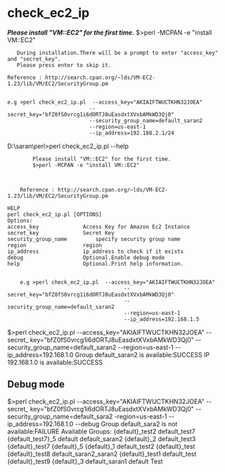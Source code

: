 check_ec2_ip
===============


  ***Please install "VM::EC2" for the first time.***
	   $>perl -MCPAN -e "install VM::EC2"
	   
	   During installation.There will be a prompt to enter "access_key" and "secret_key".
	   Please press enter to skip it.

	Reference : http://search.cpan.org/~lds/VM-EC2-1.23/lib/VM/EC2/SecurityGroup.pm

	
	e.g >perl check_ec2_ip.pl  --access_key="AKIAIFTWUCTKHN32JOEA" 
							  --secret_key="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" 
							  --security_group_name=default_saran2
							  --region=us-east-1
							  --ip_address=192.188.2.1/24


D:\saran\perl>perl check_ec2_ip.pl --help

        	Please install "VM::EC2" for the first time.
	        $>perl -MCPAN -e "install VM::EC2"



        Reference : http://search.cpan.org/~lds/VM-EC2-1.23/lib/VM/EC2/SecurityGroup.pm

	HELP 
	perl check_ec2_ip.pl [OPTIONS]
	Options:
	access_key				Access Key for Amazon Ec2 Instance
	secret_key				Secret Key
	security_group_name			specify security group name
	region					region
	ip_address				ip_address to check if it exists
	debug					Optional.Enable debug mode
	help					Optional.Print help information.


        e.g >perl check_ec2_ip.pl  --access_key="AKIAIFTWUCTKHN32JOEA"
                                         --secret_key="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"
                                         --security_group_name=default_saran2
                                         --region=us-east-1
                                         --ip_address=192.168.1.5



$>perl check_ec2_ip.pl --access_key="AKIAIFTWUCTKHN32JOEA" --secret_
key="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" --security_group_name=default_saran2
 --region=us-east-1 --ip_address=192.168.1.0 
Group default_saran2 is available:SUCCESS
IP 192.168.1.0 is available:SUCCESS

Debug mode
-----------

$>perl check_ec2_ip.pl --access_key="AKIAIFTWUCTKHN32JOEA" --secret_
key="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" --security_group_name=default_sara2
 -region=us-east-1 --ip_address=192.168.1.0 --debug
Group default_sara2 is not available:FAILURE
Available Groups:
 {default}_test2
default_test7
{default_test7}_5
default
default_saran2
{default}_2
default_test3
{default}_test7
{default}_5
{default}_1
default_test2
{default}_test
{default}_test8
default_saran2_saran2
{default}_test1
default_test
{default}_test9
{default}_3
default_saran1
default
Test
